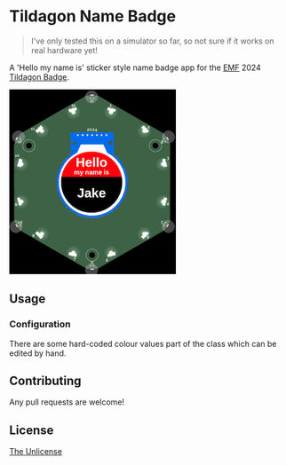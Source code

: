 # Tildagon Name Badge

> I've only tested this on a simulator so far, so not sure if it works on real hardware yet!

A 'Hello my name is' sticker style name badge app for the [EMF](https://emfcamp.org) 2024 [Tildagon Badge](https://tildagon.badge.emfcamp.org/).

![A screenshot of the name badge in the simulator](screenshot.png)

## Usage

### Configuration

There are some hard-coded colour values part of the class which can be edited by hand.

## Contributing

Any pull requests are welcome!

## License

[The Unlicense](https://unlicense.org/)
